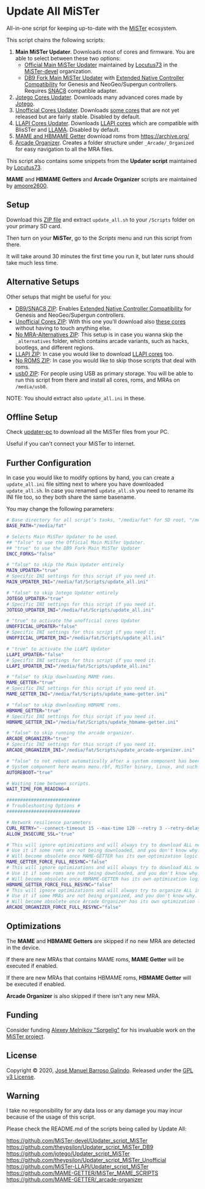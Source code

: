 # Update All MiSTer
All-in-one script for keeping up-to-date with the [MiSTer](https://github.com/MiSTer-devel/Main_MiSTer/wiki) ecosystem.

This script chains the following scripts:
1. __Main MiSTer Updater__. Downloads most of cores and firmware. You are able to select between these two options:
    * [Official Main MiSTer Updater](https://github.com/MiSTer-devel/Updater_script_MiSTer) maintained by [Locutus73](https://github.com/Locutus73) in the [MiSTer-devel](https://github.com/MiSTer-devel) organization.
    * [DB9 Fork Main MiSTer Updater](https://github.com/theypsilon/Updater_script_MiSTer_DB9) with [Extended Native Controller Compatibility](https://github.com/theypsilon/Update_All_MiSTer/wiki#extended-native-controller-compatibility) for Genesis and NeoGeo/Supergun controllers. Requires [SNAC8](https://github.com/theypsilon/Update_All_MiSTer/wiki#snac8) compatible adapter.
2. [Jotego Cores Updater](https://github.com/jotego/Updater_script_MiSTer). Downloads many advanced cores made by [Jotego](https://github.com/jotego).
3. [Unofficial Cores Updater](https://github.com/theypsilon/Updater_script_MiSTer_Unofficial). Downloads [some cores](https://github.com/theypsilon/Updater_script_MiSTer_Unofficial/wiki) that are not yet released but are fairly stable. Disabled by default.
4. [LLAPI Cores Updater](https://github.com/MiSTer-LLAPI/Updater_script_MiSTer). Downloads [LLAPI cores](https://github.com/MiSTer-LLAPI/Updater_script_MiSTer/wiki) which are compatible with BlisSTer and [LLAMA](https://github.com/bootsector/LLAMA). Disabled by default.
5. [MAME and HBMAME Getter](https://github.com/MAME-GETTER/MiSTer_MAME_SCRIPTS) download roms from https://archive.org/
6. [Arcade Organizer](https://github.com/MAME-GETTER/_arcade-organizer). Creates a folder structure under `_Arcade/_Organized` for easy navigation to all the MRA files.

This script also contains some snippets from the __Updater script__ maintained by [Locutus73](https://github.com/Locutus73).

__MAME__ and __HBMAME Getters__ and __Arcade Organizer__ scripts are maintained by [amoore2600](https://www.youtube.com/channel/UC_IynEJIMqkYaCVjEk_EIlg).



## Setup

Download this [ZIP file](https://github.com/theypsilon/Update_All_MiSTer/raw/master/setups/update_all.zip) and extract `update_all.sh` to your `/Scripts` folder on your primary SD card.

Then turn on your __MiSTer__, go to the _Scripts_ menu and run this script from there.

It will take around 30 minutes the first time you run it, but later runs should take much less time.



## Alternative Setups

Other setups that might be useful for you:
- [DB9/SNAC8 ZIP](https://github.com/theypsilon/Update_All_MiSTer/raw/master/setups/update_all_db9_snac8.zip): Enables [Extended Native Controller Compatibility](https://github.com/theypsilon/Update_All_MiSTer/wiki#extended-native-controller-compatibility) for Genesis and NeoGeo/Supergun controllers.
- [Unofficial Cores ZIP](https://github.com/theypsilon/Update_All_MiSTer/raw/master/setups/update_all_unofficials.zip): With this one you'll download also [these cores](https://github.com/theypsilon/Updater_script_MiSTer_Unofficial/wiki) without having to touch anything else.
- [No MRA-Alternatives ZIP](https://github.com/theypsilon/Update_All_MiSTer/raw/master/setups/update_all_no_mra_alternatives.zip): This setup is in case you wanna skip the `_alternatives` folder, which contains arcade variants, such as hacks, bootlegs, and different regions.
- [LLAPI ZIP](https://github.com/theypsilon/Update_All_MiSTer/raw/master/setups/update_all_llapi.zip): In case you would like to download [LLAPI cores](https://github.com/MiSTer-LLAPI/Updater_script_MiSTer/wiki) too.
- [No ROMS ZIP](https://github.com/theypsilon/Update_All_MiSTer/raw/master/setups/update_all_no_roms.zip): In case you would like to skip those scripts that deal with roms.
- [usb0 ZIP](https://github.com/theypsilon/Update_All_MiSTer/raw/master/setups/update_all_usb0.zip): For people using USB as primary storage. You will be able to run this script from there and install all cores, roms, and MRAs on `/media/usb0`.


NOTE: You should extract also `update_all.ini` in these.



## Offline Setup

Check [updater-pc](./updater-pc) to download all the MiSTer files from your PC.

Useful if you can't connect your MiSTer to internet.



## Further Configuration

In case you would like to modify options by hand, you can create a `update_all.ini` file sitting next to where you have downloaded `update_all.sh`. In case you renamed `update_all.sh` you need to rename its INI file too, so they both share the same basename.

You may change the following parameters:

```bash
# Base directory for all script’s tasks, "/media/fat" for SD root, "/media/usb0" for USB drive root.
BASE_PATH="/media/fat"

# Selects Main MiSTer Updater to be used.
## "false" to use the Official Main MiSTer Updater.
## "true" to use the DB9 Fork Main MiSTer Updater
ENCC_FORKS="false"

# "false" to skip the Main Updater entirely
MAIN_UPDATER="true"
# Specific INI settings for this script if you need it.
MAIN_UPDATER_INI="/media/fat/Scripts/update_all.ini"

# "false" to skip Jotego Updater entirely
JOTEGO_UPDATER="true"
# Specific INI settings for this script if you need it.
JOTEGO_UPDATER_INI="/media/fat/Scripts/update_all.ini"

# "true" to activate the unofficial cores Updater
UNOFFICIAL_UPDATER="false"
# Specific INI settings for this script if you need it.
UNOFFICIAL_UPDATER_INI="/media/fat/Scripts/update_all.ini"

# "true" to activate the LLAPI Updater
LLAPI_UPDATER="false"
# Specific INI settings for this script if you need it.
LLAPI_UPDATER_INI="/media/fat/Scripts/update_all.ini"

# "false" to skip downloading MAME roms.
MAME_GETTER="true"
# Specific INI settings for this script if you need it.
MAME_GETTER_INI="/media/fat/Scripts/update_mame-getter.ini"

# "false" to skip downloading HBMAME roms.
HBMAME_GETTER="true"
# Specific INI settings for this script if you need it.
HBMAME_GETTER_INI="/media/fat/Scripts/update_hbmame-getter.ini"

# "false" to skip running the arcade organizer.
ARCADE_ORGANIZER="true"
# Specific INI settings for this script if you need it.
ARCADE_ORGANIZER_INI="/media/fat/Scripts/update_arcade-organizer.ini"

# "false" to not reboot automatically after a system component has been updated.
# System component here means menu.rbf, MiSTer binary, Linux, and such.
AUTOREBOOT="true"

# Waiting time between scripts.
WAIT_TIME_FOR_READING=4

###########################
# Troubleshooting Options #
###########################

# Network resilience parameters
CURL_RETRY="--connect-timeout 15 --max-time 120 --retry 3 --retry-delay 5 --silent --show-error"
ALLOW_INSECURE_SSL="true"

# This will ignore optimizations and will always try to download ALL needed mame roms.
# Use it if some roms are not being downloaded, and you don't know why.
# Will become obsolete once MAME-GETTER has its own optimization logic.
MAME_GETTER_FORCE_FULL_RESYNC="false"
# This will ignore optimizations and will always try to download ALL needed hbmame roms.
# Use it if some roms are not being downloaded, and you don't know why.
# Will become obsolete once HBMAME-GETTER has its own optimization logic.
HBMAME_GETTER_FORCE_FULL_RESYNC="false"
# This will ignore optimizations and will always try to organize ALL installed MRAs.
# Use it if some MRAs are not being organized, and you don't know why.
# Will become obsolete once Arcade Organizer has its own optimization logic.
ARCADE_ORGANIZER_FORCE_FULL_RESYNC="false"
```



## Optimizations

The __MAME__ and __HBMAME Getters__ are skipped if no new MRA are detected in the device.

If there are new MRAs that contains MAME roms, __MAME Getter__ will be executed if enabled.

If there are new MRAs that contains HBMAME roms, __HBMAME Getter__ will be executed if enabled.

__Arcade Organizer__ is also skipped if there isn't any new MRA.

## Funding

Consider funding [Alexey Melnikov "Sorgelig"](https://www.patreon.com/FPGAMiSTer) for his invaluable work on the [MiSTer project](https://github.com/MiSTer-devel/Main_MiSTer/wiki).



## License

Copyright © 2020, [José Manuel Barroso Galindo](https://github.com/theypsilon).
Released under the [GPL v3 License](LICENSE).



## Warning

I take no responsibility for any data loss or any damage you may incur because of the usage of this script.

Please check the README.md of the scripts being called by Update All:

https://github.com/MiSTer-devel/Updater_script_MiSTer<br>
https://github.com/theypsilon/Updater_script_MiSTer_DB9<br>
https://github.com/jotego/Updater_script_MiSTer<br>
https://github.com/theypsilon/Updater_script_MiSTer_Unofficial<br>
https://github.com/MiSTer-LLAPI/Updater_script_MiSTer<br>
https://github.com/MAME-GETTER/MiSTer_MAME_SCRIPTS<br>
https://github.com/MAME-GETTER/_arcade-organizer<br>

